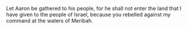 Let Aaron be gathered to his people, for he shall not enter the land that I have given to the people of Israel, because you rebelled against my command at the waters of Meribah.
